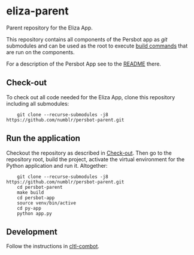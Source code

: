 # eliza-parent

Parent repository for the Eliza App.

This repository contains all components of the Persbot app as _git_ submodules and can be used as the
root to execute [build commands](https://github.com/leolani/cltl-build/tree/main/make) that are run on the components.

For a description of the Persbot App see to the [README](https://github.com/numblr/persbot-app) there.

## Check-out

To check out all code needed for the Eliza App, clone this repository including all submodules:

        git clone --recurse-submodules -j8 https://github.com/numblr/persbot-parent.git


## Run the application

Checkout the repository as described in [Check-out](#check-out). Then go to the
repository root, build the project, activate the virtual environment for the
Python application and run it. Altogether:

        git clone --recurse-submodules -j8 https://github.com/numblr/persbot-parent.git
        cd persbot-parent
        make build
        cd persbot-app
        source venv/bin/active
        cd py-app
        python app.py


## Development

Follow the instructions in [cltl-combot](https://github.com/leolani/cltl-combot).
